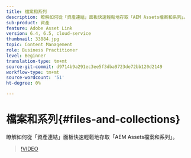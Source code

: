 ```yaml
---
title: 檔案和系列
description: 瞭解如何從「資產連結」面板快速輕鬆地存取「AEM Assets檔案和系列」。
sub-product: 資產
feature: Adobe Asset Link
version: 6.4, 6.5, cloud-service
thumbnail: 33884.jpg
topic: Content Management
role: Business Practitioner
level: Beginner
translation-type: tm+mt
source-git-commit: d9714b9a291ec3ee5f3dba9723de72bb120d2149
workflow-type: tm+mt
source-wordcount: '51'
ht-degree: 0%

---
```



# 檔案和系列{#files-and-collections}

瞭解如何從「資產連結」面板快速輕鬆地存取「AEM Assets檔案和系列」。

>[!VIDEO](https://video.tv.adobe.com/v/33884/?quality=12)